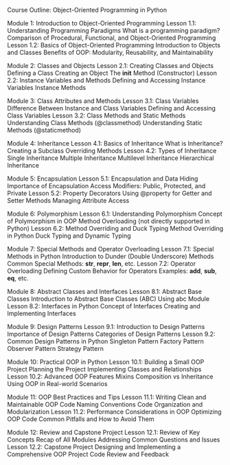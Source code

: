 Course Outline: Object-Oriented Programming in Python

Module 1: Introduction to Object-Oriented Programming
Lesson 1.1: Understanding Programming Paradigms
  What is a programming paradigm?
  Comparison of Procedural, Functional, and Object-Oriented Programming
Lesson 1.2: Basics of Object-Oriented Programming
  Introduction to Objects and Classes
  Benefits of OOP: Modularity, Reusability, and Maintainability

Module 2: Classes and Objects
Lesson 2.1: Creating Classes and Objects
  Defining a Class
  Creating an Object
  The __init__ Method (Constructor)
Lesson 2.2: Instance Variables and Methods
  Defining and Accessing Instance Variables
  Instance Methods

Module 3: Class Attributes and Methods
Lesson 3.1: Class Variables
  Difference Between Instance and Class Variables
  Defining and Accessing Class Variables
Lesson 3.2: Class Methods and Static Methods
  Understanding Class Methods (@classmethod)
  Understanding Static Methods (@staticmethod)

Module 4: Inheritance
Lesson 4.1: Basics of Inheritance
  What is Inheritance?
  Creating a Subclass
  Overriding Methods
Lesson 4.2: Types of Inheritance
  Single Inheritance
  Multiple Inheritance
  Multilevel Inheritance
  Hierarchical Inheritance

Module 5: Encapsulation
Lesson 5.1: Encapsulation and Data Hiding
  Importance of Encapsulation
  Access Modifiers: Public, Protected, and Private
Lesson 5.2: Property Decorators
  Using @property for Getter and Setter Methods
  Managing Attribute Access

Module 6: Polymorphism
Lesson 6.1: Understanding Polymorphism
  Concept of Polymorphism in OOP
  Method Overloading (not directly supported in Python)
Lesson 6.2: Method Overriding and Duck Typing
  Method Overriding in Python
  Duck Typing and Dynamic Typing

Module 7: Special Methods and Operator Overloading
Lesson 7.1: Special Methods in Python
  Introduction to Dunder (Double Underscore) Methods
  Common Special Methods: __str__, __repr__, __len__, etc.
Lesson 7.2: Operator Overloading
  Defining Custom Behavior for Operators
  Examples: __add__, __sub__, __eq__, etc.

Module 8: Abstract Classes and Interfaces
Lesson 8.1: Abstract Base Classes
  Introduction to Abstract Base Classes (ABC)
  Using abc Module
Lesson 8.2: Interfaces in Python
  Concept of Interfaces
  Creating and Implementing Interfaces

Module 9: Design Patterns
Lesson 9.1: Introduction to Design Patterns
  Importance of Design Patterns
  Categories of Design Patterns
Lesson 9.2: Common Design Patterns in Python
  Singleton Pattern
  Factory Pattern
  Observer Pattern
  Strategy Pattern

Module 10: Practical OOP in Python
Lesson 10.1: Building a Small OOP Project
  Planning the Project
  Implementing Classes and Relationships
Lesson 10.2: Advanced OOP Features
  Mixins
  Composition vs Inheritance
  Using OOP in Real-world Scenarios

Module 11: OOP Best Practices and Tips
Lesson 11.1: Writing Clean and Maintainable OOP Code
  Naming Conventions
  Code Organization and Modularization
Lesson 11.2: Performance Considerations in OOP
  Optimizing OOP Code
  Common Pitfalls and How to Avoid Them

Module 12: Review and Capstone Project
Lesson 12.1: Review of Key Concepts
  Recap of All Modules
  Addressing Common Questions and Issues
Lesson 12.2: Capstone Project
  Designing and Implementing a Comprehensive OOP Project
  Code Review and Feedback